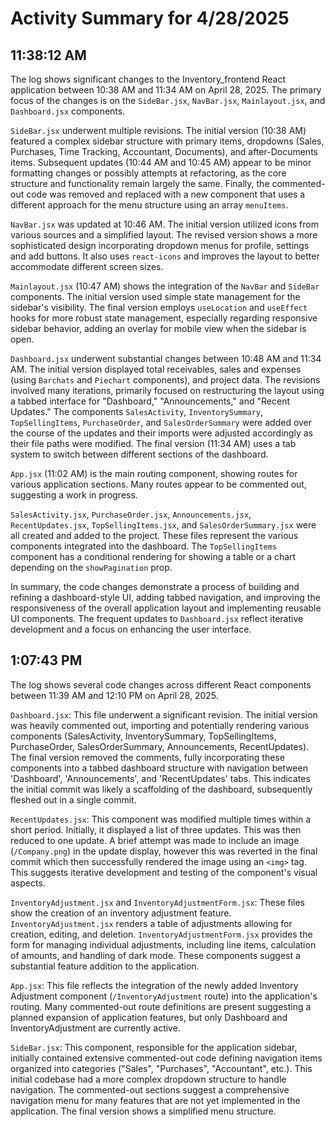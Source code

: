 # Activity Summary for 4/28/2025

## 11:38:12 AM
The log shows significant changes to the Inventory_frontend React application between 10:38 AM and 11:34 AM on April 28, 2025.  The primary focus of the changes is on the `SideBar.jsx`, `NavBar.jsx`, `Mainlayout.jsx`, and `Dashboard.jsx` components.

`SideBar.jsx` underwent multiple revisions. The initial version (10:38 AM) featured a complex sidebar structure with primary items, dropdowns (Sales, Purchases, Time Tracking, Accountant, Documents), and after-Documents items.  Subsequent updates (10:44 AM and 10:45 AM)  appear to be minor formatting changes or possibly attempts at refactoring, as the core structure and functionality remain largely the same. Finally, the commented-out code was removed and replaced with a new component that uses a different approach for the menu structure using an array `menuItems`.

`NavBar.jsx` was updated at 10:46 AM.  The initial version utilized icons from various sources and a simplified layout. The revised version shows a more sophisticated design incorporating dropdown menus for profile, settings and add buttons.  It also uses `react-icons` and improves the layout to better accommodate different screen sizes.

`Mainlayout.jsx` (10:47 AM) shows the integration of the `NavBar` and `SideBar` components.  The initial version used simple state management for the sidebar's visibility.  The final version employs `useLocation` and `useEffect` hooks for more robust state management, especially regarding responsive sidebar behavior, adding an overlay for mobile view when the sidebar is open.

`Dashboard.jsx`  underwent substantial changes between 10:48 AM and 11:34 AM. The initial version displayed total receivables, sales and expenses (using `Barchats` and `Piechart` components), and project data. The  revisions involved many iterations, primarily focused on restructuring the layout using a tabbed interface for "Dashboard," "Announcements," and "Recent Updates."   The components `SalesActivity`, `InventorySummary`, `TopSellingItems`, `PurchaseOrder`, and `SalesOrderSummary` were added over the course of the updates and their imports were adjusted accordingly as their file paths were modified.  The final version (11:34 AM) uses a tab system to switch between different sections of the dashboard.

`App.jsx` (11:02 AM)  is the main routing component, showing routes for various application sections.  Many routes appear to be commented out, suggesting a work in progress.


`SalesActivity.jsx`, `PurchaseOrder.jsx`, `Announcements.jsx`, `RecentUpdates.jsx`, `TopSellingItems.jsx`, and `SalesOrderSummary.jsx`  were all created and added to the project. These files represent the various components integrated into the dashboard. The `TopSellingItems` component has a conditional rendering for showing a table or a chart depending on the `showPagination` prop.


In summary, the code changes demonstrate a process of building and refining a dashboard-style UI, adding tabbed navigation, and improving the responsiveness of the overall application layout and implementing reusable UI components. The frequent updates to `Dashboard.jsx` reflect iterative development and a focus on enhancing the user interface.


## 1:07:43 PM
The log shows several code changes across different React components between 11:39 AM and 12:10 PM on April 28, 2025.

`Dashboard.jsx`:  This file underwent a significant revision.  The initial version was heavily commented out, importing and potentially rendering various components (SalesActivity, InventorySummary, TopSellingItems, PurchaseOrder, SalesOrderSummary, Announcements, RecentUpdates). The final version removed the comments, fully incorporating these components into a tabbed dashboard structure with navigation between 'Dashboard', 'Announcements', and 'RecentUpdates' tabs.  This indicates the initial commit was likely a scaffolding of the dashboard, subsequently fleshed out in a single commit.

`RecentUpdates.jsx`: This component was modified multiple times within a short period. Initially, it displayed a list of three updates.  This was then reduced to one update. A brief attempt was made to include an image (`/Company.png`)  in the update display, however this was reverted in the final commit which then successfully rendered the image using an `<img>` tag. This suggests iterative development and testing of the component's visual aspects.

`InventoryAdjustment.jsx` and `InventoryAdjustmentForm.jsx`: These files show the creation of an inventory adjustment feature. `InventoryAdjustment.jsx` renders a table of adjustments allowing for creation, editing, and deletion.  `InventoryAdjustmentForm.jsx` provides the form for managing individual adjustments, including line items,  calculation of amounts, and handling of dark mode.  These components suggest a substantial feature addition to the application.

`App.jsx`: This file reflects the integration of the newly added Inventory Adjustment component (`/InventoryAdjustment` route) into the application's routing.  Many commented-out route definitions are present suggesting a planned expansion of application features, but only Dashboard and InventoryAdjustment are currently active.

`SideBar.jsx`: This component, responsible for the application sidebar, initially contained extensive commented-out code defining navigation items organized into categories ("Sales", "Purchases", "Accountant", etc.). This initial codebase had a more complex dropdown structure to handle navigation. The commented-out sections suggest a comprehensive navigation menu for many features that are not yet implemented in the application. The final version shows a simplified menu structure.
